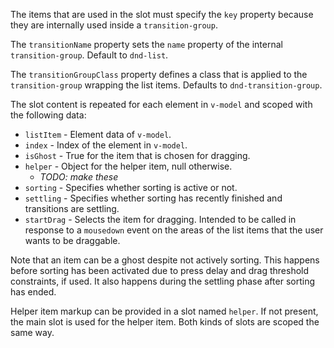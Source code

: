 The items that are used in the slot must specify the `key` property because they are internally used inside a `transition-group`.

The `transitionName` property sets the `name` property of the internal `transition-group`. Default to `dnd-list`.

The `transitionGroupClass` property defines a class that is applied to the `transition-group` wrapping the list items. Defaults to `dnd-transition-group`.

The slot content is repeated for each element in `v-model` and scoped with the following data:

* `listItem` - Element data of `v-model`.
* `index` - Index of the element in `v-model`.
* `isGhost` - True for the item that is chosen for dragging.
* `helper` - Object for the helper item, null otherwise.
  * _TODO: make these_
* `sorting` - Specifies whether sorting is active or not.
* `settling` - Specifies whether sorting has recently finished and transitions are settling.
* `startDrag` - Selects the item for dragging. Intended to be called in response to a `mousedown` event on the areas of the list items that the user wants to be draggable.

Note that an item can be a ghost despite not actively sorting. This happens before sorting has been activated due to press delay and drag threshold constraints, if used. It also happens during the settling phase after sorting has ended.

Helper item markup can be provided in a slot named `helper`. If not present, the main slot is used for the helper item. Both kinds of slots are scoped the same way.
